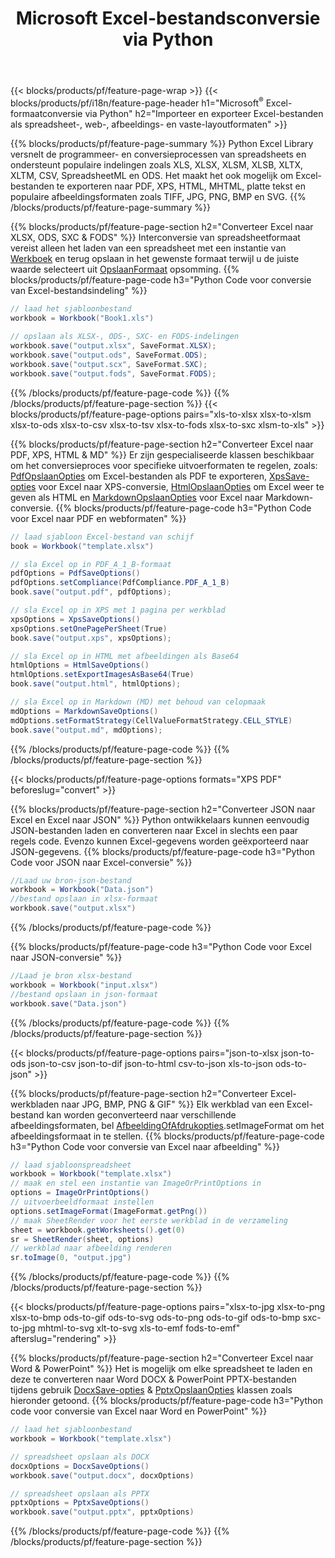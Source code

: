 ﻿---
title: Microsoft Excel-bestandsconversie via Python 
url: /nl/python/conversion/
description: Converteer Excel XLS, XLSX, ODS, CSV naar PDF, XPS, HTML, JPEG, HTML en vele andere populaire formaten met slechts enkele regels Python code.
---
{{< blocks/products/pf/feature-page-wrap >}}
{{< blocks/products/pf/i18n/feature-page-header h1="Microsoft<sup>&reg;</sup> Excel-formaatconversie via Python" h2="Importeer en exporteer Excel-bestanden als spreadsheet-, web-, afbeeldings- en vaste-layoutformaten" >}}

{{% blocks/products/pf/feature-page-summary %}}
Python Excel Library versnelt de programmeer- en conversieprocessen van spreadsheets en ondersteunt populaire indelingen zoals XLS, XLSX, XLSM, XLSB, XLTX, XLTM, CSV, SpreadsheetML en ODS. Het maakt het ook mogelijk om Excel-bestanden te exporteren naar PDF, XPS, HTML, MHTML, platte tekst en populaire afbeeldingsformaten zoals TIFF, JPG, PNG, BMP en SVG.
{{% /blocks/products/pf/feature-page-summary %}}

{{% blocks/products/pf/feature-page-section h2="Converteer Excel naar XLSX, ODS, SXC & FODS" %}}
Interconversie van spreadsheetformaat vereist alleen het laden van een spreadsheet met een instantie van [Werkboek](https://reference.aspose.com/cells/python/asposecells.api/Workbook) en terug opslaan in het gewenste formaat terwijl u de juiste waarde selecteert uit [OpslaanFormaat](https://reference.aspose.com/cells/python/asposecells.api/saveformat) opsomming.
{{% blocks/products/pf/feature-page-code h3="Python Code voor conversie van Excel-bestandsindeling" %}}

```cs
// laad het sjabloonbestand
workbook = Workbook("Book1.xls")
  
// opslaan als XLSX-, ODS-, SXC- en FODS-indelingen
workbook.save("output.xlsx", SaveFormat.XLSX);
workbook.save("output.ods", SaveFormat.ODS);
workbook.save("output.scx", SaveFormat.SXC);
workbook.save("output.fods", SaveFormat.FODS);

```
{{% /blocks/products/pf/feature-page-code %}}
{{% /blocks/products/pf/feature-page-section %}}
{{< blocks/products/pf/feature-page-options pairs="xls-to-xlsx xlsx-to-xlsm xlsx-to-ods xlsx-to-csv xlsx-to-tsv xlsx-to-fods xlsx-to-sxc xlsm-to-xls" >}}


{{% blocks/products/pf/feature-page-section h2="Converteer Excel naar PDF, XPS, HTML & MD" %}}
Er zijn gespecialiseerde klassen beschikbaar om het conversieproces voor specifieke uitvoerformaten te regelen, zoals: [PdfOpslaanOpties](https://reference.aspose.com/cells/python/asposecells.api/PdfSaveOptions) om Excel-bestanden als PDF te exporteren, [XpsSave-opties](https://reference.aspose.com/cells/python/asposecells.api/XpsSaveOptions) voor Excel naar XPS-conversie, [HtmlOpslaanOpties](https://reference.aspose.com/cells/python/asposecells.api/HtmlSaveOptions) om Excel weer te geven als HTML en [MarkdownOpslaanOpties](https://reference.aspose.com/cells/python/asposecells.api/MarkdownSaveOptions) voor Excel naar Markdown-conversie. 
{{% blocks/products/pf/feature-page-code h3="Python Code voor Excel naar PDF en webformaten" %}}

```cs
// laad sjabloon Excel-bestand van schijf
book = Workbook("template.xlsx")

// sla Excel op in PDF_A_1_B-formaat
pdfOptions = PdfSaveOptions()
pdfOptions.setCompliance(PdfCompliance.PDF_A_1_B)
book.save("output.pdf", pdfOptions);

// sla Excel op in XPS met 1 pagina per werkblad
xpsOptions = XpsSaveOptions()
xpsOptions.setOnePagePerSheet(True)
book.save("output.xps", xpsOptions);

// sla Excel op in HTML met afbeeldingen als Base64
htmlOptions = HtmlSaveOptions()
htmlOptions.setExportImagesAsBase64(True)
book.save("output.html", htmlOptions);

// sla Excel op in Markdown (MD) met behoud van celopmaak
mdOptions = MarkdownSaveOptions()
mdOptions.setFormatStrategy(CellValueFormatStrategy.CELL_STYLE)
book.save("output.md", mdOptions);

```
{{% /blocks/products/pf/feature-page-code %}}
{{% /blocks/products/pf/feature-page-section %}}

{{< blocks/products/pf/feature-page-options formats="XPS PDF" beforeslug="convert" >}}

{{% blocks/products/pf/feature-page-section h2="Converteer JSON naar Excel en Excel naar JSON" %}}
Python ontwikkelaars kunnen eenvoudig JSON-bestanden laden en converteren naar Excel in slechts een paar regels code. Evenzo kunnen Excel-gegevens worden geëxporteerd naar JSON-gegevens.
{{% blocks/products/pf/feature-page-code h3="Python Code voor JSON naar Excel-conversie" %}}
```cs
//Laad uw bron-json-bestand
workbook = Workbook("Data.json")
//bestand opslaan in xlsx-formaat
workbook.save("output.xlsx")

```
{{% /blocks/products/pf/feature-page-code %}}

{{% blocks/products/pf/feature-page-code h3="Python Code voor Excel naar JSON-conversie" %}}
```cs
//Laad je bron xlsx-bestand
workbook = Workbook("input.xlsx")
//bestand opslaan in json-formaat
workbook.save("Data.json")

```
{{% /blocks/products/pf/feature-page-code %}}
{{% /blocks/products/pf/feature-page-section %}}

{{< blocks/products/pf/feature-page-options pairs="json-to-xlsx json-to-ods json-to-csv json-to-dif json-to-html csv-to-json xls-to-json ods-to-json" >}}

{{% blocks/products/pf/feature-page-section h2="Converteer Excel-werkbladen naar JPG, BMP, PNG & GIF" %}}
Elk werkblad van een Excel-bestand kan worden geconverteerd naar verschillende afbeeldingsformaten, bel [AfbeeldingOfAfdrukopties](https://reference.aspose.com/cells/python/asposecells.api/ImageOrPrintOptions).setImageFormat om het afbeeldingsformaat in te stellen. 
{{% blocks/products/pf/feature-page-code h3="Python Code voor conversie van Excel naar afbeelding" %}}
```cs
// laad sjabloonspreadsheet
workbook = Workbook("template.xlsx")
// maak en stel een instantie van ImageOrPrintOptions in
options = ImageOrPrintOptions()
// uitvoerbeeldformaat instellen
options.setImageFormat(ImageFormat.getPng())
// maak SheetRender voor het eerste werkblad in de verzameling
sheet = workbook.getWorksheets().get(0)
sr = SheetRender(sheet, options)
// werkblad naar afbeelding renderen
sr.toImage(0, "output.jpg")

```
{{% /blocks/products/pf/feature-page-code %}}
{{% /blocks/products/pf/feature-page-section %}}

{{< blocks/products/pf/feature-page-options pairs="xlsx-to-jpg xlsx-to-png xlsx-to-bmp ods-to-gif ods-to-svg ods-to-png ods-to-gif ods-to-bmp sxc-to-jpg mhtml-to-svg xlt-to-svg xls-to-emf fods-to-emf" afterslug="rendering" >}}

{{% blocks/products/pf/feature-page-section h2="Converteer Excel naar Word & PowerPoint" %}}
Het is mogelijk om elke spreadsheet te laden en deze te converteren naar Word DOCX & PowerPoint PPTX-bestanden tijdens gebruik [DocxSave-opties](https://reference.aspose.com/cells/python/asposecells.api/DocxSaveOptions) & [PptxOpslaanOpties](https://reference.aspose.com/cells/python/asposecells.api/PptxSaveOptions) klassen zoals hieronder getoond.
{{% blocks/products/pf/feature-page-code h3="Python code voor conversie van Excel naar Word en PowerPoint" %}}
```cs
// laad het sjabloonbestand
workbook = Workbook("template.xlsx")

// spreadsheet opslaan als DOCX
docxOptions = DocxSaveOptions()
workbook.save("output.docx", docxOptions)

// spreadsheet opslaan als PPTX
pptxOptions = PptxSaveOptions()
workbook.save("output.pptx", pptxOptions)

```
{{% /blocks/products/pf/feature-page-code %}}
{{% /blocks/products/pf/feature-page-section %}}